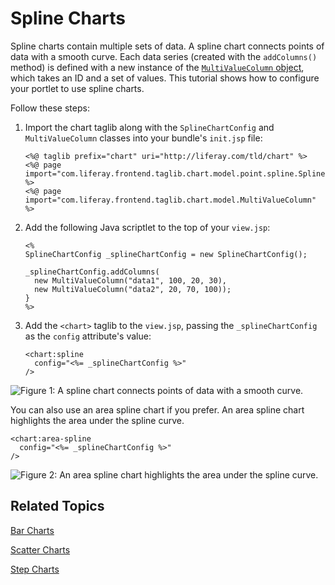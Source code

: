 # Spline Charts [](id=spline-charts)

Spline charts contain multiple sets of data. A spline chart connects points of 
data with a smooth curve. Each data series 
(created with the `addColumns()` method) is defined with a new instance of the 
[`MultiValueColumn` object](@app-ref@/foundation/latest/javadocs/com/liferay/frontend/taglib/chart/model/MultiValueColumn.html), 
which takes an ID and a set of values. This tutorial shows how to configure your 
portlet to use spline charts. 

Follow these steps:

1.  Import the chart taglib along with the `SplineChartConfig` and 
    `MultiValueColumn` classes into your bundle's `init.jsp` file:

        <%@ taglib prefix="chart" uri="http://liferay.com/tld/chart" %>
        <%@ page import="com.liferay.frontend.taglib.chart.model.point.spline.SplineChartConfig" %>
        <%@ page import="com.liferay.frontend.taglib.chart.model.MultiValueColumn" %>

2.  Add the following Java scriptlet to the top of your `view.jsp`:

        <%
        SplineChartConfig _splineChartConfig = new SplineChartConfig();
        
        _splineChartConfig.addColumns(
          new MultiValueColumn("data1", 100, 20, 30),
          new MultiValueColumn("data2", 20, 70, 100));
        }
        %>

3.  Add the `<chart>` taglib to the `view.jsp`, passing the `_splineChartConfig` 
    as the `config` attribute's value:

        <chart:spline
          config="<%= _splineChartConfig %>"
        />

![Figure 1: A spline chart connects points of data with a smooth curve.](../../../images/chart-taglib-spline.png)

You can also use an area spline chart if you prefer. An area spline chart 
highlights the area under the spline curve.

    <chart:area-spline 
      config="<%= _splineChartConfig %>" 
    />

![Figure 2: An area spline chart highlights the area under the spline curve.](../../../images/chart-taglib-area-spline.png)

## Related Topics [](id=related-topics)

[Bar Charts](/develop/tutorials/-/knowledge_base/7-1/bar-charts)

[Scatter Charts](/develop/tutorials/-/knowledge_base/7-1/scatter-charts)

[Step Charts](/develop/tutorials/-/knowledge_base/7-1/step-charts)
